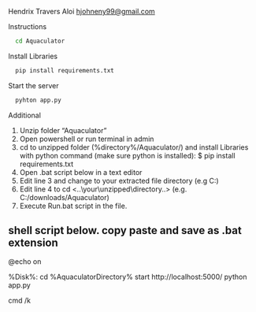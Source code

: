 Hendrix Travers Aloi
hjohneny99@gmail.com

Instructions

```bash
  cd Aquaculator
```

Install Libraries

```bash
  pip install requirements.txt
```

Start the server

```bash
  pyhton app.py
```

 Additional

1.	Unzip folder “Aquaculator”
2. 	Open powershell or run terminal in admin
3.	cd to unzipped folder (%directory%/Aquaculator/) and install Libraries with python command (make sure python is installed):
$ pip install requirements.txt
4.	Open .bat script below in a text editor
5.  Edit line 3 and change to your extracted file directory (e.g C:)
6.  Edit line 4 to cd <..\your\unzipped\directory\..> (e.g. C:/downloads/Aquaculator)
7.	Execute Run.bat script in the file.


shell script below. copy paste and save as .bat extension
-------------------------------------------------
@echo on

%Disk%:
cd %AquaculatorDirectory%
start http://localhost:5000/
python app.py

cmd /k

